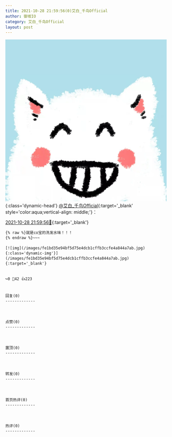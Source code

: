 ```yaml
---
title: 2021-10-28 21:59:56(0)艾白_千鸟Official
author: 御坂IO
category: 艾白_千鸟Official
layout: post
---
```


![img](/images/9ae8b9445fd0665cc014d9080156a45271be73c6.jpg){:class='dynamic-head'}
[@艾白_千鸟Official](https://space.bilibili.com/334537711/dynamic){:target='_blank' style='color:aqua;vertical-align: middle;'}：

[2021-10-28 21:59:56🔗](https://t.bilibili.com/586654719742431189){:target='_blank'}

~~~
{% raw %}就是co宝的洗发水味！！！
{% endraw %}~~~

[![img](/images/fe1bd35e94bf5d75e4dcb1cffb3ccfe4a844a7ab.jpg){:class='dynamic-img'}](/images/fe1bd35e94bf5d75e4dcb1cffb3ccfe4a844a7ab.jpg){:target='_blank'}


↪️0 💬42 👍223


回复(0)
-------------



点赞(0)
-------------



置顶(0)
-------------



转发(0)
-------------



首页热评(0)
-------------



热评(0)
-------------



